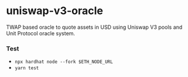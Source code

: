 # uniswap-v3-oracle

TWAP based oracle to quote assets in USD using Uniswap V3 pools and Unit Protocol oracle system.

### Test

- `npx hardhat node --fork $ETH_NODE_URL`
- `yarn test`
